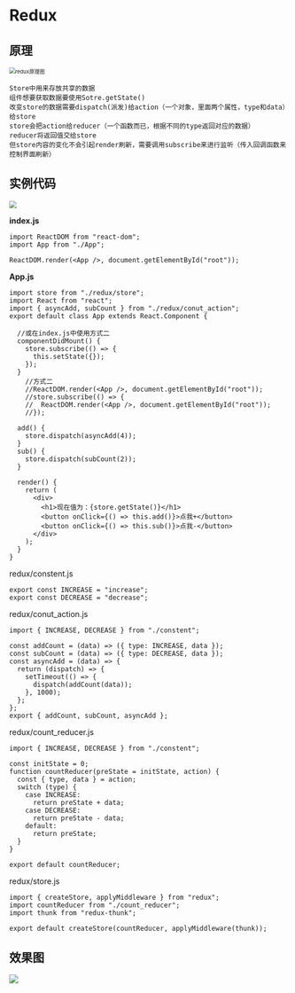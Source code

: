 # Redux

## 原理

<img src="..\imgs\redux原理图.png" alt="redux原理图" style="zoom:67%;" />

~~~react
Store中用来存放共享的数据
组件想要获取数据要使用Sotre.getState()
改变store的数据需要dispatch(派发)给action（一个对象，里面两个属性，type和data）给store
store会把action给reducer（一个函数而已，根据不同的type返回对应的数据）
reducer将返回值交给store
但store内容的变化不会引起render刷新，需要调用subscribe来进行监听（传入回调函数来控制界面刷新）
~~~

## 实例代码
<img src="D:\笔记\imgs\redux示例项目结构图.png" style="zoom: 80%;" />



**index.js**

~~~react
import ReactDOM from "react-dom";
import App from "./App";

ReactDOM.render(<App />, document.getElementById("root"));
~~~

**App.js**

~~~react
import store from "./redux/store";
import React from "react";
import { asyncAdd, subCount } from "./redux/conut_action";
export default class App extends React.Component {
    
  //或在index.js中使用方式二
  componentDidMount() {
    store.subscribe(() => {
      this.setState({});
    });
  }
    //方式二
    //ReactDOM.render(<App />, document.getElementById("root"));
    //store.subscribe(() => {
    //  ReactDOM.render(<App />, document.getElementById("root"));
    //});

  add() {
    store.dispatch(asyncAdd(4));
  }
  sub() {
    store.dispatch(subCount(2));
  }

  render() {
    return (
      <div>
        <h1>现在值为：{store.getState()}</h1>
        <button onClick={() => this.add()}>点我+</button>
        <button onClick={() => this.sub()}>点我-</button>
      </div>
    );
  }
}
~~~

redux/constent.js

~~~react
export const INCREASE = "increase";
export const DECREASE = "decrease";
~~~

redux/conut_action.js

~~~react
import { INCREASE, DECREASE } from "./constent";

const addCount = (data) => ({ type: INCREASE, data });
const subCount = (data) => ({ type: DECREASE, data });
const asyncAdd = (data) => {
  return (dispatch) => {
    setTimeout(() => {
      dispatch(addCount(data));
    }, 1000);
  };
};
export { addCount, subCount, asyncAdd };
~~~

redux/count_reducer.js

~~~react
import { INCREASE, DECREASE } from "./constent";

const initState = 0;
function countReducer(preState = initState, action) {
  const { type, data } = action;
  switch (type) {
    case INCREASE:
      return preState + data;
    case DECREASE:
      return preState - data;
    default:
      return preState;
  }
}

export default countReducer;
~~~

redux/store.js

~~~react
import { createStore, applyMiddleware } from "redux";
import countReducer from "./count_reducer";
import thunk from "redux-thunk";

export default createStore(countReducer, applyMiddleware(thunk));
~~~

## 效果图

![](D:\笔记\imgs\redux示例效果图.png)

